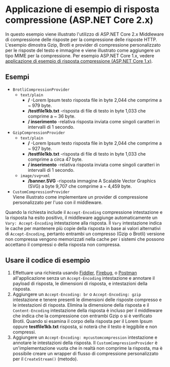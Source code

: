 # <a name="response-compression-sample-application-aspnet-core-2x"></a>Applicazione di esempio di risposta compressione (ASP.NET Core 2.x)

In questo esempio viene illustrato l'utilizzo di ASP.NET Core 2.x Middleware di compressione delle risposte per la compressione delle risposte HTTP. L'esempio dimostra Gzip, Brotli e provider di compressione personalizzato per le risposte del testo e immagine e viene illustrato come aggiungere un tipo MIME per la compressione. Per esempio ASP.NET Core 1.x, vedere [applicazione di esempio di risposta compressione (ASP.NET Core 1.x)](https://github.com/aspnet/Docs/tree/master/aspnetcore/performance/response-compression/samples/1.x).

## <a name="examples-in-this-sample"></a>Esempi

* `BrotliCompressionProvider`
  * `text/plain`
    * **/** -Lorem Ipsum testo risposta file in byte 2,044 che comprime a ~ 979 byte.
    * **/testfile1kb.txt** -risposta di file di testo in byte 1,033 che comprime a ~ 36 byte.
    * **/ inserimento** -relativa risposta inviata come singoli caratteri in intervalli di 1 secondo.
* `GzipCompressionProvider`
  * `text/plain`
    * **/** -Lorem Ipsum testo risposta file in byte 2,044 che comprime a ~ 927 byte.
    * **/testfile1kb.txt** -risposta di file di testo in byte 1,033 che comprime a circa 47 byte.
    * **/ inserimento** -relativa risposta inviata come singoli caratteri in intervalli di 1 secondo.
  * `image/svg+xml`
    * **/banner.SVG** -risposta immagine A Scalable Vector Graphics (SVG) a byte 9,707 che comprime a ~ 4,459 byte.
* `CustomCompressionProvider`<br>Viene illustrato come implementare un provider di compressione personalizzato per l'uso con il middleware.

Quando la richiesta include il `Accept-Encoding` compressione intestazione e la risposta ha esito positivo, il middleware aggiunge automaticamente un `Vary: Accept-Encoding` intestazione alla risposta. Il `Vary` intestazione indica le cache per mantenere più copie della risposta in base ai valori alternativi di `Accept-Encoding`, pertanto entrambi un compresso (Gzip o Brotli) versione non compressa vengono memorizzati nella cache per i sistemi che possono accettano il compressi o della risposta non compressa.

## <a name="use-the-sample"></a>Usare il codice di esempio

1. Effettuare una richiesta usando [Fiddler](http://www.telerik.com/fiddler), [Firebug](http://getfirebug.com/), o [Postman](https://www.getpostman.com/) all'applicazione senza un `Accept-Encoding` intestazione e annotare il payload di risposta, le dimensioni di risposta, e intestazioni della risposta.
1. Aggiungere un `Accept-Encoding: br` o `Accept-Encoding: gzip` intestazione e tenere presenti le dimensioni delle risposte compresso e le intestazioni di risposta. Elimina la dimensione della risposta e il `Content-Encoding` intestazione della risposta è incluso per il middleware che indica che la compressione con entrambi Gzip o si è verificato Brotli. Quando si esamina il corpo della risposta per il Lorem Ipsum oppure **testfile1kb.txt** risposta, si noterà che il testo è leggibile e non compressi.
1. Aggiungere un `Accept-Encoding: mycustomcompression` intestazione e annotare le intestazioni della risposta. Il `CustomCompressionProvider` è un'implementazione vuota che in realtà non comprime la risposta, ma è possibile creare un wrapper di flusso di compressione personalizzato per il `CreateStream()` (metodo).
